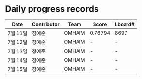 # Daily progress records

| Date     | Contributor | Team   | Score   | Lboard# |
| -------- | ----------- | ------ | ------- | ------- |
| 7월 11일 | 정예준      | OMHAIM | 0.76794 | 8697    |
| 7월 12일 | 정예준      | OMHAIM | -       | -       |
| 7월 13일 | 정예준      | OMHAIM | -       | -       |
| 7월 14일 | 정예준      | OMHAIM | -       | -       |
| 7월 15일 | 정예준      | OMHAIM | -       | -       |
